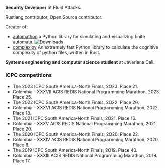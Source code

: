 **Security Developer** at Fluid Attacks.

Rustlang contributor, Open Source contributor.

Creator of:
- [automathon](https://github.com/rohaquinlop/automathon) a Python library for simulating and visualizing finite automata. [![Downloads](https://static.pepy.tech/badge/automathon)](https://pepy.tech/project/automathon)
- [complexipy](https://github.com/rohaquinlop/complexipy) An extremely fast Python library to calculate the cognitive complexity of
python files, written in Rust.


**Systems engineering and computer science student** at Javeriana Cali.

### ICPC competitions

- The 2023 ICPC South America-North Finals, 2023. Place 21.
- Colombia - XXXVII ACIS REDIS National Programming Marathon, 2023. Place 25.
- The 2022 ICPC South America-North Finals, 2022. Place 20.
- Colombia - XXXVI ACIS REDIS National Programming Marathon, 2022. Place 18.
- The 2021 ICPC South America-North Finals, 2021. Place 16.
- Colombia - XXXV ACIS REDIS National Programming Marathon, 2021. Place 20.
- The 2020 ICPC South America-North Finals, 2020. Place 22.
- Colombia - XXXIV ACIS REDIS National Programming Marathon, 2020. Place 8.
- The 2019 ICPC South America-North Finals, 2019. Place 43.
- Colombia - XXXIII ACIS REDIS National Programming Marathon, 2019. Place 17.
